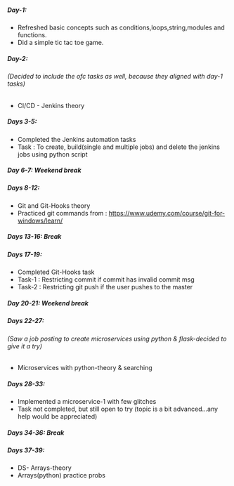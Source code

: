 ##### Day-1:
- Refreshed basic concepts such as conditions,loops,string,modules and functions.
- Did a simple tic tac toe game.

##### Day-2: 
###### (Decided to include the ofc tasks as well, because they aligned with day-1 tasks)
- CI/CD - Jenkins theory 

##### Days 3-5:
- Completed the Jenkins automation tasks
- Task : To create, build(single and multiple jobs) and delete the jenkins jobs using python script

##### Day 6-7: Weekend break

##### Days 8-12:
- Git and Git-Hooks theory
- Practiced git commands from : https://www.udemy.com/course/git-for-windows/learn/

##### Days 13-16: Break

##### Days 17-19:
- Completed Git-Hooks task
- Task-1 : Restricting commit if commit has invalid commit msg
- Task-2 : Restricting git push if the user pushes to the master

##### Day 20-21: Weekend break

##### Days 22-27:
###### (Saw a job posting to create microservices using python & flask-decided to give it a try)
- Microservices with python-theory & searching

##### Days 28-33:
- Implemented a microservice-1 with few glitches
- Task not completed, but still open to try (topic is a bit advanced...any help would be appreciated)

##### Days 34-36: Break

##### Days 37-39:
- DS- Arrays-theory
- Arrays(python) practice probs
